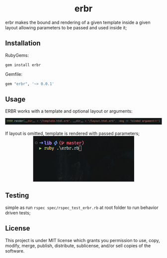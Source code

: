 # <div align="center"> erbr </div>
erbr makes the bound and rendering of a given template inside a given layout allowing parameters to be passed and used inside it;

## Installation
RubyGems:
```
gem install erbr
```
Gemfile: 
```sh
gem "erbr", '~> 0.0.1'
```

## Usage
ERBR works with a template and optional layout or arguments:
<br>
<div>
    <img src="assets/erbr.png" alt="erbr-usage">
</div>
<br>
If layout is omitted, template is rendered with passed parameters;
<br>

<div align="center">
    <img src="assets/erbr.gif" alt="erbr-example">
</div>

## Testing
simple as run ```rspec spec/rspec_test_erbr.rb``` at root folder to run behavior driven tests;
<br>

## License
This project is under MIT license which grants you permission to use, copy, modify, merge, publish, distribute, sublicense, and/or sell copies of the software.
